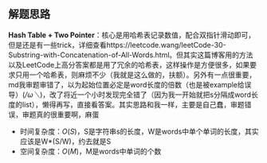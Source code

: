 ## 解题思路
**Hash Table + Two Pointer**：核心是用哈希表记录数值，配合双指针滑动即可，但是还是有一些trick，详细查看https://leetcode.wang/leetCode-30-Substring-with-Concatenation-of-All-Words.html。但其实这篇博客用的方法以及LeetCode上高分答案都是用了冗余的哈希表，这样操作是方便很多，如果要求只用一个哈希表，则麻烦不少（我就是这么做的，扶额）。另外有一点很重要，md我审题审错了，以为起始位置必定是word长度的倍数（也是被example给误导）(*/ω＼*)，改了将近一个小时发现完全错了（因为我一开始就把s分隔成word长度的list），懒得再写，直接看答案。其实思路和我一样，主要是自己蠢，审题错误，审题真的很重要啊，麻蛋

 + 时间复杂度：$O(S)$，S是字符串s的长度，W是words中单个单词的长度，其实应该是W*(S/W)，约去就是S
 + 空间复杂度：$O(M)$，M是words中单词的个数
